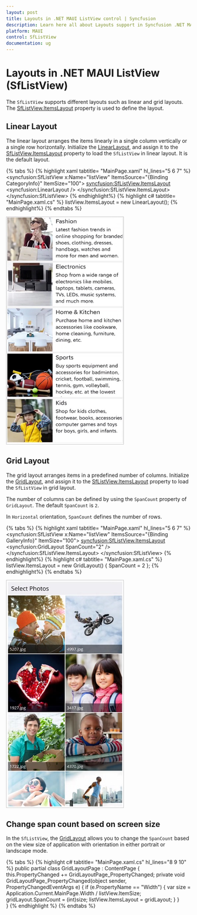 ```yaml
---
layout: post
title: Layouts in .NET MAUI ListView control | Syncfusion
description: Learn here all about Layouts support in Syncfusion .NET MAUI ListView (SfListView) control, its elements and more.
platform: MAUI
control: SfListView
documentation: ug
---
```


# Layouts in .NET MAUI ListView (SfListView)

The `SfListView` supports different layouts such as linear and grid layouts. The [SfListView.ItemsLayout](https://help.syncfusion.com/cr/maui/Syncfusion.Maui.ListView.SfListView.html#Syncfusion_Maui_ListView_SfListView_ItemsLayout) property is used to define the layout.

## Linear Layout

The linear layout arranges the items linearly in a single column vertically or a single row horizontally. Initialize the [LinearLayout](https://help.syncfusion.com/cr/maui/Syncfusion.Maui.ListView.LinearLayout.html), and assign it to the [SfListView.ItemsLayout](https://help.syncfusion.com/cr/maui/Syncfusion.Maui.ListView.SfListView.html#Syncfusion_Maui_ListView_SfListView_ItemsLayout) property to load the `SfListView` in linear layout. It is the default layout.

{% tabs %}
{% highlight xaml tabtitle= "MainPage.xaml" hl_lines="5 6 7" %}
<ContentPage xmlns:syncfusion="clr-namespace:Syncfusion.Maui.ListView;assembly=Syncfusion.Maui.ListView">
  <syncfusion:SfListView x:Name="listView" 
                    ItemsSource="{Binding CategoryInfo}"
                    ItemSize="100">
      <syncfusion:SfListView.ItemsLayout>
        <syncfusion:LinearLayout />
      </syncfusion:SfListView.ItemsLayout>
  </syncfusion:SfListView>
</ContentPage>
{% endhighlight%}
{% highlight c# tabtitle= "MainPage.xaml.cs" %}
listView.ItemsLayout = new LinearLayout();
{% endhighlight%}
{% endtabs %}

![MAUI ListView linear layout](Images/layouts/maui-listview-linear-layout.jpg)


## Grid Layout

The grid layout arranges items in a predefined number of columns. Initialize the [GridLayout](https://help.syncfusion.com/cr/maui/Syncfusion.Maui.ListView.GridLayout.html), and assign it to the [SfListView.ItemsLayout](https://help.syncfusion.com/cr/maui/Syncfusion.Maui.ListView.SfListView.html#Syncfusion_Maui_ListView_SfListView_ItemsLayout) property to load the `SfListView` in grid layout. 

The number of columns can be defined by using the `SpanCount` property of `GridLayout`. The default `SpanCount` is `2`.

In `Horizontal` orientation, `SpanCount` defines the number of rows.

{% tabs %}
{% highlight xaml tabtitle= "MainPage.xaml" hl_lines="5 6 7" %}
<ContentPage xmlns:syncfusion="clr-namespace:Syncfusion.Maui.ListView;assembly=Syncfusion.Maui.ListView">
  <syncfusion:SfListView x:Name="listView" 
                    ItemsSource="{Binding GalleryInfo}"
                    ItemSize="100">
      <syncfusion:SfListView.ItemsLayout>
        <syncfusion:GridLayout SpanCount="2" />
      </syncfusion:SfListView.ItemsLayout>
  </syncfusion:SfListView>
</ContentPage>
{% endhighlight%}
{% highlight c# tabtitle= "MainPage.xaml.cs" %}
listView.ItemsLayout = new GridLayout() { SpanCount = 2 };
{% endhighlight%}
{% endtabs %}

![MAUI ListView grid layout](Images/layouts/maui-listview-grid-layout.jpg)


## Change span count based on screen size

In the `SfListView`, the [GridLayout](https://help.syncfusion.com/cr/maui/Syncfusion.Maui.ListView.GridLayout.html) allows you to change the `SpanCount` based on the view size of application with orientation in either portrait or landscape mode.

{% tabs %}
{% highlight c# tabtitle= "MainPage.xaml.cs" hl_lines="8 9 10" %}
public partial class GridLayoutPage : ContentPage
{
  this.PropertyChanged += GridLayoutPage_PropertyChanged;
   private void GridLayoutPage_PropertyChanged(object sender, PropertyChangedEventArgs e)
   {
      if (e.PropertyName == "Width")
       {
          var size = Application.Current.MainPage.Width / listView.ItemSize;
          gridLayout.SpanCount = (int)size;
          listView.ItemsLayout = gridLayout;
       }
    }     
}
{% endhighlight %}
{% endtabs %}

                                                                                                                                                                                    